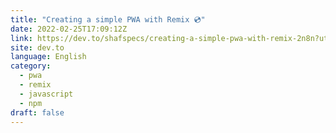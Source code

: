 ```yaml
---
title: "Creating a simple PWA with Remix 💿"
date: 2022-02-25T17:09:12Z
link: https://dev.to/shafspecs/creating-a-simple-pwa-with-remix-2n8n?utm_medium=RSS&utm_source=news.12bit.vn
site: dev.to
language: English
category:
  - pwa
  - remix
  - javascript
  - npm
draft: false
---
```

